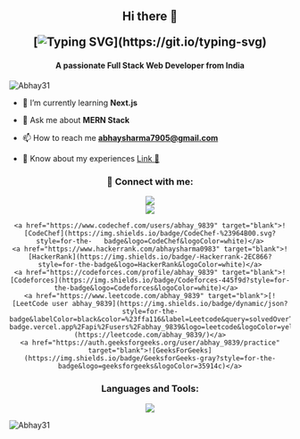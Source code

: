 <h2 align="center">Hi there 👋

[![Typing SVG](https://readme-typing-svg.demolab.com?font=Fira+Code&pause=1000&color=20C20E&multiline=true&width=560&lines=Hello+this+is+Abhay%2C+Welcome+to+my+Github+page.)](https://git.io/typing-svg)
</h2>

<h4 align="center">A passionate Full Stack Web Developer from India</h4>

<p align="left"> <img src="https://komarev.com/ghpvc/?username=Abhay31&label=Profile%20views&color=0e75b6&style=flat" alt="Abhay31" /> </p>

- 🌱 I’m currently learning **Next.js**

- 💬 Ask me about **MERN Stack**

- 📫 How to reach me **abhaysharma7905@gmail.com**

- 📄 Know about my experiences [Link 🔗](https://drive.google.com/file/d/1_9eO_Du3-UEY97qTeA4hwN8EU_ULrs0e/view?usp=share_link)

<h3 align="center">🔗 Connect with me:</h3>
<p align="center">
  <a href="https://twitter.com/Dusty_31" target="_blank"><img src="https://skillicons.dev/icons?i=twitter&perline=10"></a><br>
  <a href="https://linkedin.com/in/abhaysharma31" target="blank"><img src="https://skillicons.dev/icons?i=linkedin&perline=10"></a><br>
  <div align="center">
    
    <a href="https://www.codechef.com/users/abhay_9839" target="blank">![CodeChef](https://img.shields.io/badge/CodeChef-%23964B00.svg?style=for-the-   badge&logo=CodeChef&logoColor=white)</a>
    <a href="https://www.hackerrank.com/abhaysharma0983" target="blank">![HackerRank](https://img.shields.io/badge/-Hackerrank-2EC866?style=for-the-badge&logo=HackerRank&logoColor=white)</a>
    <a href="https://codeforces.com/profile/abhay_9839" target="blank">![Codeforces](https://img.shields.io/badge/Codeforces-445f9d?style=for-the-badge&logo=Codeforces&logoColor=white)</a>  
    <a href="https://www.leetcode.com/abhay_9839" target="blank">[![LeetCode user abhay_9839](https://img.shields.io/badge/dynamic/json?style=for-the-badge&labelColor=black&color=%23ffa116&label=Leetcode&query=solvedOverTotal&url=https%3A%2F%2Fleetcode-badge.vercel.app%2Fapi%2Fusers%2Fabhay_9839&logo=leetcode&logoColor=yellow)](https://leetcode.com/abhay_9839/)</a>
    <a href="https://auth.geeksforgeeks.org/user/abhay_9839/practice" target="blank">![GeeksForGeeks](https://img.shields.io/badge/GeeksforGeeks-gray?style=for-the-badge&logo=geeksforgeeks&logoColor=35914c)</a>
    
  </div>
</p>

<h3 align="center">Languages and Tools:</h3>
<p align="center"> 
  <img src="https://skillicons.dev/icons?i=java,react,js,bootstrap,css,tailwind,discord,express,firebase,git,github,html,jquery,nextjs,mongodb,postman,nodejs,netlify,vscode&perline=9">
</p>
<p><img align="left" src="https://github-readme-stats.vercel.app/api/top-langs?username=Abhay31&show_icons=true&locale=en&layout=compact" alt="Abhay31" /></p>
